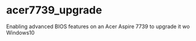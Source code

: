 # acer7739_upgrade
Enabling advanced BIOS features on an Acer Aspire 7739 to upgrade it wo Windows10

